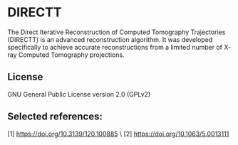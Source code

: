 # DIRECTT
The Direct Iterative Reconstruction of Computed Tomography Trajectories (DIRECTT) is an advanced reconstruction algorithm. It was developed specifically to achieve accurate reconstructions from a limited number of X-ray Computed Tomography projections.

## License

GNU General Public License version 2.0 (GPLv2)

## Selected references:

[1] https://doi.org/10.3139/120.100885 \\
[2] https://doi.org/10.1063/5.0013111
